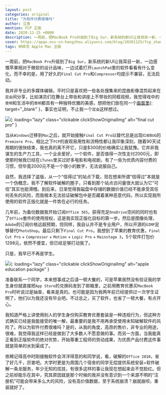```yaml
---
layout: post
categories: original
title: "为软件付费很难吗"
author: 立泉
mention: FCP 正版
date: 2020-11-25 +0800
description: 一周前，把MacBook Pro升级到了Big Sur，新系统的新UI让我耳目一新，一边感慨苹果相对于微软的设计品味，一边试着打开LaunchPad里的软件看看有什么变化，而不幸的是，用了好久的Final Cut Pro和Compressor均提示不兼容，无法启动。
cover: https://apqx.oss-cn-hangzhou.aliyuncs.com/blog/20201125/fcp_shantaohong.jpg
tags: 碎碎念 Apple Mac 正版
---
```


一周前，把`MacBook Pro`升级到了`Big Sur`，新系统的新UI让我耳目一新，一边感慨苹果相对于微软的设计品味，一边试着打开`LaunchPad`里的软件看看有什么变化，而不幸的是，用了好久的`Final Cut Pro`和`Compressor`均提示不兼容，无法启动。

我并非专业的多媒体编辑，平时只是喜欢把一些各处搜集来的昆曲影像混剪起来在`昆虫`间分享，比如演员们在舞台上带妆和讲座上不带妆的同框视频，我觉得戏中的`雯明`和生活中的`雯明`都具有一种独特优雅的美感，想把他们放在同一个[画面里](https://www.bilibili.com/video/BV1KF411L73D){: target="_blank" }，事实也证明，不止我一个`昆虫`这样想过。

![](https://apqx.oss-cn-hangzhou.aliyuncs.com/blog/20201125/fcp_shantaohong.jpg){: loading="lazy" class="clickable clickShowOriginalImg" alt="final cut pro" }

当从`Windows`迁移到`Mac`之后，就开始接触`Final Cut Pro`以替代总是出现`红帧BUG`的`Premiere Pro`，相比之下`FCP`的直观易用性和流畅性都让我印象深刻，随着90天试用期的很快结束，我也真的离不开它，只是$300的价格确实让我犹豫。它并非我谋生的生产力工具，一个业余爱好，一个软件，是否值得一次性支付2000元，即使那时候我已经在`iTunes`里买过好多电影和电视剧，有了一些为优质内容付费的习惯，但毕竟2000元不是一个很小的数字，无法说服自己。

自然，我选择了盗版，从一个“信得过”的站点下载，现在想来所谓“信得过”本就是一个伪概念，我不了解软件破解的圈子，只看到那个站点访问量很大就认为它“可信”其实也挺滑稽。到后来，日渐觉得我磁盘中存储的数据价值已经不能承受其任何丢失的风险，而我根本无法验证破解包中是否藏着某种恶意代码，所以实现我所使用的软件正版化就是一件势在必行的任务。

几年前，为备份数据我开始订阅`Office 365`，获得充足`OneDrive`空间的同时也有了`Office`套件的使用授权，这是我实现正版化目标的第一步。然后是图像处理，`Adobe`的订阅价格远超预期，但同样，我自认并不是专业用户，所以开源的`GIMP`足够替代`PhotoShop`。最后只剩下`Final Cut Pro`，我想到了苹果的教育优惠，`Final Cut Pro` + `Compressor` + `Motion` + `Logic Pro` + `Mainstage 3`，5个软件打包价1298元，依然不便宜，但已经足够打动我了。

只是，我早已不再是学生。

![](https://apqx.oss-cn-hangzhou.aliyuncs.com/blog/20201125/fcp_jiaoyu.jpg){: loading="lazy" class="clickable clickShowOriginalImg" alt="apple education package" }

准备联系一个同学，本来想事成之后请一顿大餐的，可是苹果居然没有验证我的学生身份就直接把`App Store`的兑换码发到了邮箱里，之前用教育优惠买`MacBook Pro`时听说过是抽查，看来是真的。也可能是因为我两年前已经提供过一次学生证明了，他们以为我还没有毕业吧。不过总之，买了软件，也省了一顿大餐，有点开心。

我知道严格上讲使用别人的学生身份购买教育优惠套装是一种违规行为，但这种方式确实已经是我能接受的唯一解，最重要的是我不用再承受使用未知破解软件的风险了。所以为软件付费很难吗？是的，从我的角度，高昂的售价，非专业的用途，很难，我觉得我这样已经是做到了大多数人不愿意做的事。而另一方面，当我能真正看到正版软件的绝对优势，开始尊重工程师的劳动成果，为优质产品付费这件事就是简单的水到渠成了。

依稀记得高中时刚接触软件会洋洋得意的和同学说，看，破解的`Office 2010`，省了好几千，厉害吧。大学时更是为周围几个宿舍的同学无偿提供系统安装+软件破解一条龙服务，年少无知的炫技，有很多这样的事让我现在想起来会不觉脸红。但之前却能乐在其中，究其原因就是那个时候的我并没有意识到一个来源不明的“注册机”可能会带来多么大的风险，没有高价值数据，至于系统崩溃？崩就崩呗，重装就好了。